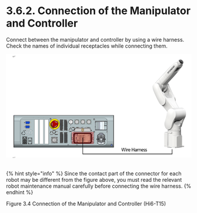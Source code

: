 ﻿# 3.6.2. Connection of the Manipulator and Controller

Connect between the manipulator and controller by using a wire harness. Check the names of individual receptacles while connecting them.

![](../../_assets/3.6.2._로봇_본체와_제어기의_접속-1.png)<br/><br/>





{% hint style="info" %}
Since the contact part of the connector for each robot may be different from the figure above, you must read the relevant robot maintenance manual carefully before connecting the wire harness.
{% endhint %}


Figure 3.4 Connection of the Manipulator and Controller (Hi6-T15)
